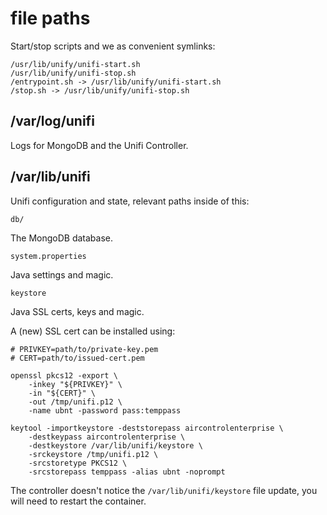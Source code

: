 file paths
==========

Start/stop scripts and we as convenient symlinks:

    /usr/lib/unify/unifi-start.sh
    /usr/lib/unify/unifi-stop.sh
    /entrypoint.sh -> /usr/lib/unify/unifi-start.sh
    /stop.sh -> /usr/lib/unify/unifi-stop.sh

/var/log/unifi
--------------

Logs for MongoDB and the Unifi Controller.

/var/lib/unifi
--------------

Unifi configuration and state, relevant paths inside of this:

    db/

The MongoDB database.

    system.properties

Java settings and magic.

    keystore

Java SSL certs, keys and magic.

A (new) SSL cert can be installed using:

    # PRIVKEY=path/to/private-key.pem
	# CERT=path/to/issued-cert.pem

    openssl pkcs12 -export \
		-inkey "${PRIVKEY}" \
		-in "${CERT}" \
		-out /tmp/unifi.p12 \
		-name ubnt -password pass:temppass

    keytool -importkeystore -deststorepass aircontrolenterprise \
	    -destkeypass aircontrolenterprise \
		-destkeystore /var/lib/unifi/keystore \
		-srckeystore /tmp/unifi.p12 \
		-srcstoretype PKCS12 \
		-srcstorepass temppass -alias ubnt -noprompt

The controller doesn't notice the `/var/lib/unifi/keystore` file
update, you will need to restart the container.
